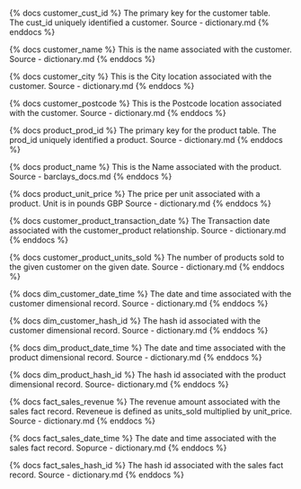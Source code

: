 {% docs customer_cust_id %}
  The primary key for the customer table.  
  The cust_id uniquely identified a customer.
  Source - dictionary.md
{% enddocs %}

{% docs customer_name %}
  This is the name associated with the customer.
  Source - dictionary.md
{% enddocs %}

{% docs customer_city %}
  This is the City location associated with the customer.
  Source - dictionary.md
{% enddocs %}

{% docs customer_postcode %}
  This is the Postcode location associated with the customer.
  Source - dictionary.md
{% enddocs %}



{% docs product_prod_id %}
  The primary key for the product table.
  The prod_id uniquely identified a product.
  Source - dictionary.md
{% enddocs %}

{% docs product_name %}
  This is the Name associated with the product.
  Source - barclays_docs.md
{% enddocs %}

{% docs product_unit_price %}
  The price per unit associated with a product.
  Unit is in pounds GBP
  Source - dictionary.md
{% enddocs %}



{% docs customer_product_transaction_date %}
  The Transaction date associated with the customer_product relationship.
  Source - dictionary.md
{% enddocs %}

{% docs customer_product_units_sold %}
  The number of products sold to the given customer on the given date.
  Source - dictionary.md
{% enddocs %}



{% docs dim_customer_date_time %}
  The date and time associated with the customer dimensional record.
  Source - dictionary.md
{% enddocs %}

{% docs dim_customer_hash_id %}
  The hash id associated with the customer dimensional record.
  Source - dictionary.md
{% enddocs %}



{% docs dim_product_date_time %}
  The date and time associated with the product dimensional record.
  Source - dictionary.md
{% enddocs %}

{% docs dim_product_hash_id %}
  The hash id associated with the product dimensional record. 
  Source- dictionary.md
{% enddocs %}




{% docs fact_sales_revenue %}
  The revenue amount associated with the sales fact record.
  Reveneue is defined as units_sold multiplied by unit_price.
  Source - dictionary.md
{% enddocs %}

{% docs fact_sales_date_time %}
  The date and time associated with the sales fact record.
  Sopurce - dictionary.md
{% enddocs %}

{% docs fact_sales_hash_id %}
  The hash id associated with the sales fact record.
  Source - dictionary.md
{% enddocs %}

